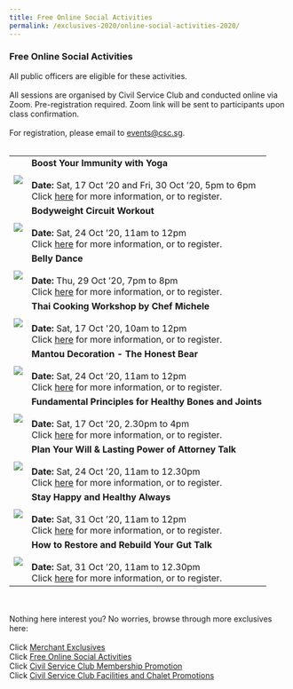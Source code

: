 ```yaml
---
title: Free Online Social Activities
permalink: /exclusives-2020/online-social-activities-2020/
---
```


### Free Online Social Activities <br>
All public officers are eligible for these activities.<br>
<br>
All sessions are organised by Civil Service Club and conducted online via Zoom. Pre-registration required. Zoom link will be sent to participants upon class confirmation.<br>
<br>
For registration, please email to <a href="mailto:events@csc.sg">events@csc.sg</a>.<br>
<br>

<table>
  <tr>
    <td>
      <img src="/images/sa/yoga.jpg">
    </td>
    <td>
      <b>Boost Your Immunity with Yoga</b><br>
      <br>
      <b>Date:</b> Sat, 17 Oct ’20 and Fri, 30 Oct ’20, 5pm to 6pm<br>
      Click <a href="https://www.csc.sg/events/CSC-Fusion-Featured-Event?event_id=193">here</a> for more information, or to register.<br>
    </td>
  </tr>
  <tr>
    <td>
      <img src="/images/sa/workout.jpg">
    </td>
    <td>
      <b>Bodyweight Circuit Workout</b><br>
      <br>
      <b>Date:</b> Sat, 24 Oct ’20, 11am to 12pm <br>
      Click <a href="https://www.csc.sg/events/CSC-Fusion-Featured-Event?event_id=246">here</a> for more information, or to register.<br>
    </td>
  </tr>
  <tr>
    <td>
      <img src="/images/sa/bellydance.jpg">
    </td>
    <td>
      <b>Belly Dance </b><br>
      <br>
      <b>Date:</b> Thu, 29 Oct ’20, 7pm to 8pm<br>
      Click <a href="https://www.csc.sg/events/CSC-Fusion-Featured-Event?event_id=248">here</a> for more information, or to register.<br>
    </td>
  </tr>
  <tr>
    <td>
      <img src="/images/sa/thaicooking.jpg">
    </td>
    <td>
      <b>Thai Cooking Workshop by Chef Michele</b><br>
      <br>
      <b>Date:</b> Sat, 17 Oct '20, 10am to 12pm <br>
      Click <a href="https://www.csc.sg/events/CSC-Fusion-Featured-Event?event_id=241">here</a> for more information, or to register.<br>
    </td>
  </tr>
  <tr>
    <td>
      <img src="/images/sa/mantou.jpg">
    </td>
    <td>
      <b>Mantou Decoration - The Honest Bear</b><br>
      <br>
      <b>Date:</b> Sat, 24 Oct ’20, 11am to 12pm<br>
      Click <a href="https://www.csc.sg/events/CSC-Fusion-Featured-Event?event_id=247">here</a> for more information, or to register.<br>
    </td>
  </tr>
    <tr>
    <td>
      <img src="/images/sa/healthybones.jpg">
    </td>
    <td>
      <b>Fundamental Principles for Healthy Bones and Joints </b><br>
      <br>
      <b>Date:</b> Sat, 17 Oct ’20, 2.30pm to 4pm<br>
      Click <a href="https://www.csc.sg/events/CSC-Fusion-Featured-Event?event_id=231">here</a> for more information, or to register.<br>
    </td>
  </tr>
  <tr>
    <td>
      <img src="/images/sa/willwriting.jpg">
    </td>
    <td>
      <b>Plan Your Will & Lasting Power of Attorney Talk </b><br>
      <br>
      <b>Date:</b> Sat, 24 Oct ’20, 11am to 12.30pm<br>
      Click <a href="https://www.csc.sg/events/CSC-Fusion-Featured-Event?event_id=207">here</a> for more information, or to register.<br>
    </td>
  </tr>
  <tr>
    <td>
      <img src="/images/sa/happy.jpg">
    </td>
    <td>
      <b>Stay Happy and Healthy Always  </b><br>
      <br>
      <b>Date:</b> Sat, 31 Oct ’20, 11am to 12pm<br>
      Click <a href="https://www.csc.sg/events/CSC-Fusion-Featured-Event?event_id=249">here</a> for more information, or to register.<br>
    </td>
  </tr>
  <tr>
    <td>
      <img src="/images/sa/gut.jpg">
    </td>
    <td>
      <b>How to Restore and Rebuild Your Gut Talk </b><br>
      <br>
      <b>Date:</b> Sat, 31 Oct ’20, 11am to 12.30pm<br>
      Click <a href="https://www.csc.sg/events/CSC-Fusion-Featured-Event?event_id=250">here</a> for more information, or to register.<br>
    </td>
  </tr>
  </table>
  <br>
<br>
Nothing here interest you? No worries, browse through more exclusives here: <br>
<br>
Click <a href="https://publicserviceweek.gov.sg/exclusives-2020/merchant-exclusives-2020">Merchant Exclusives</a><br>
Click <a href="https://publicserviceweek.gov.sg/exclusives-2020/online-social-activities-2020">Free Online Social Activities</a><br>
Click <a href="https://publicserviceweek.gov.sg/exclusives-2020/civil-service-club-membership-promotion-2020">Civil Service Club Membership Promotion</a><br>
Click <a href="https://publicserviceweek.gov.sg/exclusives-2020/clubhouse-promotions-2020">Civil Service Club Facilities and Chalet Promotions</a><br> 

      
  

